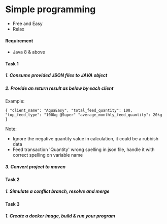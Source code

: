 # Simple programming

- Free and Easy 
- Relax 

#### Requirement

- Java 8 & above

#### Task 1 

##### 1. Consume provided JSON files to JAVA object 

##### 2. Provide an return result as below by each client

Example: 

``
{
  "client_name": "AquaEasy",
  "total_feed_quantity": 100,
  "top_feed_type": "100kg @Super"
  "average_monthly_feed_quantity": 20kg
}
``

Note: 
- Ignore the negative quantity value in calculation, it could be a rubbish data 
- Feed transaction 'Quantity' wrong spelling in json file, handle it with correct spelling on variable name 

##### 3. Convert project to maven 

#### Task 2

##### 1. Simulate a conflict branch, resolve and merge

#### Task 3

##### 1. Create a docker image, build & run your program

